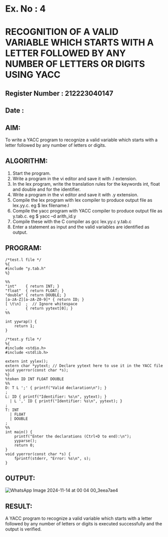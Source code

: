 # Ex. No : 4	
# RECOGNITION OF A VALID VARIABLE WHICH STARTS WITH A LETTER FOLLOWED BY ANY NUMBER OF LETTERS OR DIGITS USING YACC
## Register Number : 212223040147
## Date : 

## AIM:  
To write a YACC program to recognize a valid variable which starts with a letter followed by any number of letters or digits.

## ALGORITHM:
1.	Start the program.
2.	Write a program in the vi editor and save it with .l extension.
3.	In the lex program, write the translation rules for the keywords int, float and double and for the identifier.
4.	Write a program in the vi editor and save it with .y extension.
5.	Compile the lex program with lex compiler to produce output file as lex.yy.c. eg $ lex filename.l
6.	Compile the yacc program with YACC compiler to produce output file as y.tab.c. eg $ yacc –d arith_id.y
7.	Compile these with the C compiler as gcc lex.yy.c y.tab.c
8.	Enter a statement as input and the valid variables are identified as output.

## PROGRAM:
```
/*test.l file */
%{
#include "y.tab.h"
%}

%%
"int"    { return INT; }
"float"  { return FLOAT; }
"double" { return DOUBLE; }
[a-zA-Z][a-zA-Z0-9]* { return ID; }
[ \t\n]  ;  // Ignore whitespace
.        { return yytext[0]; }
%%

int yywrap() {
    return 1;
}
```
```
/*test.y file */
%{
#include <stdio.h>
#include <stdlib.h>

extern int yylex();
extern char *yytext; // Declare yytext here to use it in the YACC file
void yyerror(const char *s);
%}
%token ID INT FLOAT DOUBLE
%%
D: T L ';' { printf("Valid declaration\n"); }
;
L: ID { printf("Identifier: %s\n", yytext); }
  | L ',' ID { printf("Identifier: %s\n", yytext); }
;
T: INT
  | FLOAT
  | DOUBLE
;
%%
int main() {
    printf("Enter the declarations (Ctrl+D to end):\n");
    yyparse();
    return 0;
}
void yyerror(const char *s) {
    fprintf(stderr, "Error: %s\n", s);
}
```

## OUTPUT:

![WhatsApp Image 2024-11-14 at 00 04 00_3eea7ae4](https://github.com/user-attachments/assets/4c1752aa-6f5c-4ff7-9c0b-2ddb90f1e9c5)

## RESULT:
A  YACC program to recognize a valid variable which starts with a letter followed by any number of letters or digits is executed successfully and the output is verified.


